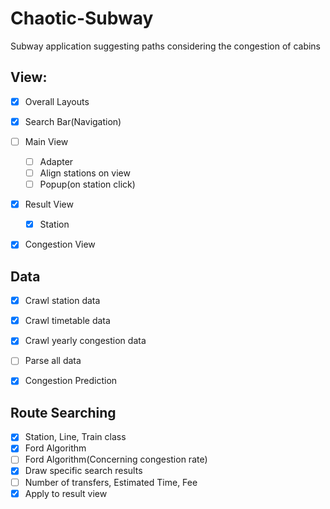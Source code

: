 # Chaotic-Subway
Subway application suggesting paths considering the congestion of cabins 

## View:
- [x] Overall Layouts
- [x] Search Bar(Navigation)
- [ ] Main View
    - [ ] Adapter
    - [ ] Align stations on view
    - [ ] Popup(on station click)
- [x] Result View
    - [x] Station 
- [x] Congestion View


## Data
- [x] Crawl station data
- [x] Crawl timetable data
- [x] Crawl yearly congestion data
- [ ] Parse all data
- [x] Congestion Prediction


## Route Searching
- [x] Station, Line, Train class
- [x] Ford Algorithm
- [ ] Ford Algorithm(Concerning congestion rate)
- [x] Draw specific search results
- [ ] Number of transfers, Estimated Time, Fee
- [x] Apply to result view